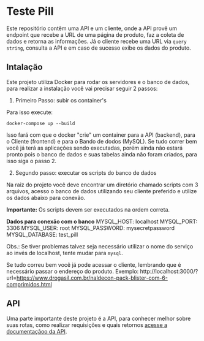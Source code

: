 # Teste Pill

Este repositório contêm uma API e um cliente, onde a API provê um endpoint que recebe a URL de uma página de produto, faz a coleta de dados e retorna as informações. Já o cliente recebe uma URL via `query string`, consulta a API e em caso de sucesso exibe os dados do produto.

## Intalação

Este projeto utiliza Docker para rodar os servidores e o banco de dados, para realizar a instalação você vai precisar seguir 2 passos:

1. Primeiro Passo: subir os container's

Para isso execute:

`docker-compose up --build`

Isso fará com que o docker "crie" um container para a API (backend), para o Cliente (frontend) e para o Bando de dodos (MySQL). Se tudo correr bem você já terá as aplicações sendo executadas, porém ainda não estará pronto pois o banco de dados e suas tabelas ainda não foram criados, para isso siga o passo 2.

2. Segundo passo: executar os scripts do banco de dados

Na raiz do projeto você deve encontrar um diretório chamado scripts com 3 arquivos, acesso o banco de dados utilizando seu cliente preferido e utilize os dados abaixo para conexão.

**Importante:** Os scripts devem ser executados na ordem correta.

**Dados para conexão com o banco**
MYSQL_HOST: localhost
MYSQL_PORT: 3306
MYSQL_USER: root
MYSQL_PASSWORD: mysecretpassword
MYSQL_DATABASE: test_pill

Obs.: Se tiver problemas talvez seja necessário utilizar o nome do serviço ao invés de localhost, tente mudar para `mysql`.

Se tudo correu bem você já pode acessar o cliente, lembrando que é necessário passar o endereço do produto. Exemplo: http://localhost:3000/?url=https://www.drogasil.com.br/naldecon-pack-blister-com-6-comprimidos.html

## API

Uma parte importante deste projeto é a API, para conhecer melhor sobre suas rotas, como realizar requisições e quais retornos [acesse a documentaçãoo da API](api/README.md).

